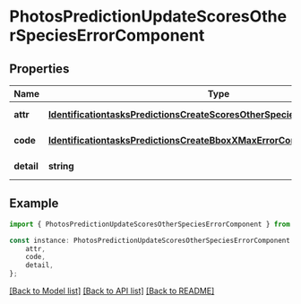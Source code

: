 # PhotosPredictionUpdateScoresOtherSpeciesErrorComponent


## Properties

Name | Type | Description | Notes
------------ | ------------- | ------------- | -------------
**attr** | [**IdentificationtasksPredictionsCreateScoresOtherSpeciesErrorComponentAttr**](IdentificationtasksPredictionsCreateScoresOtherSpeciesErrorComponentAttr.md) |  | [default to undefined]
**code** | [**IdentificationtasksPredictionsCreateBboxXMaxErrorComponentCode**](IdentificationtasksPredictionsCreateBboxXMaxErrorComponentCode.md) |  | [default to undefined]
**detail** | **string** |  | [default to undefined]

## Example

```typescript
import { PhotosPredictionUpdateScoresOtherSpeciesErrorComponent } from 'mosquito-alert';

const instance: PhotosPredictionUpdateScoresOtherSpeciesErrorComponent = {
    attr,
    code,
    detail,
};
```

[[Back to Model list]](../README.md#documentation-for-models) [[Back to API list]](../README.md#documentation-for-api-endpoints) [[Back to README]](../README.md)
